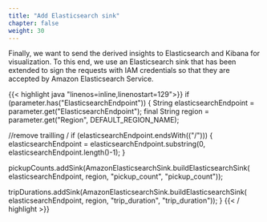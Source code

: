 ```yaml
---
title: "Add Elasticsearch sink"
chapter: false
weight: 30
---
```


Finally, we want to send the derived insights to Elasticsearch and Kibana for visualization. To this end, we use an Elasticsearch sink that has been extended to sign the requests with IAM credentials so that they are accepted by Amazon Elasticsearch Service.

{{< highlight java "linenos=inline,linenostart=129">}}
if (parameter.has("ElasticsearchEndpoint")) {
  String elasticsearchEndpoint = parameter.get("ElasticsearchEndpoint");
  final String region = parameter.get("Region", DEFAULT_REGION_NAME);

  //remove trailling /
  if (elasticsearchEndpoint.endsWith(("/"))) {
    elasticsearchEndpoint = elasticsearchEndpoint.substring(0, elasticsearchEndpoint.length()-1);
  }

  pickupCounts.addSink(AmazonElasticsearchSink.buildElasticsearchSink(
      elasticsearchEndpoint, region, "pickup_count", "pickup_count"));

  tripDurations.addSink(AmazonElasticsearchSink.buildElasticsearchSink(
      elasticsearchEndpoint, region, "trip_duration", "trip_duration"));
}
{{< / highlight >}}
